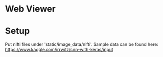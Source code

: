 # Web Viewer

# Setup
Put nifti files under 'static/image_data/nifti'. Sample data can be found
here: https://www.kaggle.com/irrwitz/cnn-with-keras/input


